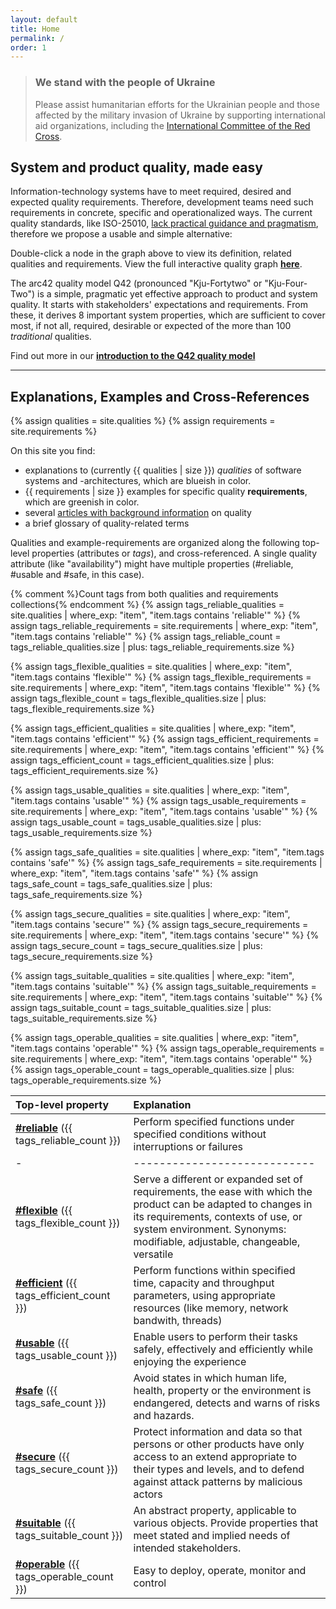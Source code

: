 ```yaml
---
layout: default
title: Home
permalink: /
order: 1
---
```


<div class="ua-background" markdown="1">

> ### We stand with the people of Ukraine <span class="parent"><span class="ua-text"><i class="fas fa-heart children"></i></span><span class="ua-size children"><i class="fas fa-heart beat heart children"></i></span></span>
>
>Please assist humanitarian efforts for the Ukrainian people and those affected by the military invasion of Ukraine by
> supporting international aid organizations, including
> the [International Committee of the Red Cross](https://www.icrc.org/en).

</div>

## System and product quality, made easy

Information-technology systems have to meet required, desired and expected quality requirements.
Therefore, development teams need such requirements in concrete, specific and operationalized ways.
The current quality standards, like
ISO-25010, [lack practical guidance and pragmatism](/articles/iso-25010-shortcomings), therefore we propose a usable and
simple alternative:

<div id="q-graph-container"></div>
<script src="{{ '/assets/js/homepage/main.js' | prepend: site.baseurl }}"></script>

Double-click a node in the graph above to view its definition, related qualities and requirements.
View the full interactive quality graph **[here](/full-quality-graph)**.

The arc42 quality model Q42 (pronounced "Kju-Fortytwo" or "Kju-Four-Two") is a simple, pragmatic yet effective approach
to product and system quality.
It starts with stakeholders' expectations and requirements.
From these, it derives 8 important system properties, which are sufficient to cover most, if not all, required,
desirable or expected of the more than 100 _traditional_ qualities.

Find out more in our **[introduction to the Q42 quality model](/articles/arc42-quality-model)**

<hr class="with-no-margin"/>

## Explanations, Examples and Cross-References

{% assign qualities = site.qualities %}
{% assign requirements = site.requirements %}

On this site you find:

* <font style="background-color:var(--quality-background-color)">explanations to (currently {{ qualities | size }}) <i>
  qualities</i> of software systems and -architectures, which are blueish in color.</font>
* <font style="background-color:var(--reqs-background-color)">{{ requirements | size }} examples for specific quality <b>
  requirements</b>, which are greenish in color.</font>
* several [articles with background information](/articles) on quality
* a brief glossary of quality-related terms

Qualities and example-requirements are organized along the following top-level properties (attributes or _tags_), and
cross-referenced.
A single quality attribute (like "availability") might have multiple properties (#reliable, #usable and #safe, in this
case).

{% comment %}Count tags from both qualities and requirements collections{% endcomment %}
{% assign tags_reliable_qualities = site.qualities | where_exp: "item", "item.tags contains 'reliable'" %}
{% assign tags_reliable_requirements = site.requirements | where_exp: "item", "item.tags contains 'reliable'" %}
{% assign tags_reliable_count = tags_reliable_qualities.size | plus: tags_reliable_requirements.size %}

{% assign tags_flexible_qualities = site.qualities | where_exp: "item", "item.tags contains 'flexible'" %}
{% assign tags_flexible_requirements = site.requirements | where_exp: "item", "item.tags contains 'flexible'" %}
{% assign tags_flexible_count = tags_flexible_qualities.size | plus: tags_flexible_requirements.size %}

{% assign tags_efficient_qualities = site.qualities | where_exp: "item", "item.tags contains 'efficient'" %}
{% assign tags_efficient_requirements = site.requirements | where_exp: "item", "item.tags contains 'efficient'" %}
{% assign tags_efficient_count = tags_efficient_qualities.size | plus: tags_efficient_requirements.size %}

{% assign tags_usable_qualities = site.qualities | where_exp: "item", "item.tags contains 'usable'" %}
{% assign tags_usable_requirements = site.requirements | where_exp: "item", "item.tags contains 'usable'" %}
{% assign tags_usable_count = tags_usable_qualities.size | plus: tags_usable_requirements.size %}

{% assign tags_safe_qualities = site.qualities | where_exp: "item", "item.tags contains 'safe'" %}
{% assign tags_safe_requirements = site.requirements | where_exp: "item", "item.tags contains 'safe'" %}
{% assign tags_safe_count = tags_safe_qualities.size | plus: tags_safe_requirements.size %}

{% assign tags_secure_qualities = site.qualities | where_exp: "item", "item.tags contains 'secure'" %}
{% assign tags_secure_requirements = site.requirements | where_exp: "item", "item.tags contains 'secure'" %}
{% assign tags_secure_count = tags_secure_qualities.size | plus: tags_secure_requirements.size %}

{% assign tags_suitable_qualities = site.qualities | where_exp: "item", "item.tags contains 'suitable'" %}
{% assign tags_suitable_requirements = site.requirements | where_exp: "item", "item.tags contains 'suitable'" %}
{% assign tags_suitable_count = tags_suitable_qualities.size | plus: tags_suitable_requirements.size %}

{% assign tags_operable_qualities = site.qualities | where_exp: "item", "item.tags contains 'operable'" %}
{% assign tags_operable_requirements = site.requirements | where_exp: "item", "item.tags contains 'operable'" %}
{% assign tags_operable_count = tags_operable_qualities.size | plus: tags_operable_requirements.size %}

| Top-level property                                   | Explanation                  |
|:-----------------------------------------------------|:-----------------------------|
| [**#reliable**](/tag-reliable/) ({{ tags_reliable_count }})                     | Perform specified functions under specified conditions without interruptions or failures                                                                                                                                          |
| -                                                    | ---------------------------- |
| [**#flexible**](/tag-flexible/) ({{ tags_flexible_count }})                     | Serve a different or expanded set of requirements, the ease with which the product can be adapted to changes in its requirements, contexts of use, or system environment. Synonyms: modifiable, adjustable, changeable, versatile |
| [**#efficient**](/tag-efficient/) ({{ tags_efficient_count }})                     | Perform functions within specified time, capacity and throughput parameters, using appropriate resources (like memory, network bandwith, threads)                                                                                 |
| [**#usable**](/tag-usable/) ({{ tags_usable_count }})                     | Enable users to perform their tasks safely, effectively and efficiently while enjoying the experience                                                                                                                             |
| [**#safe**](/tag-safe/) ({{ tags_safe_count }})                     | Avoid states in which human life, health, property or the environment is endangered, detects and warns of risks and hazards.                                                                                                      |
| [**#secure**](/tag-secure/) ({{ tags_secure_count }})                     | Protect information and data so that persons or other products have only access to an extend appropriate to their types and levels, and to defend against attack patterns by malicious actors                                     |
| [**#suitable**](/tag-suitable/) ({{ tags_suitable_count }})                     | An abstract property, applicable to various objects. Provide properties that meet stated and implied needs of intended stakeholders.                                                                                              |
| [**#operable**](/tag-operable/) ({{ tags_operable_count }})                     | Easy to deploy, operate, monitor and control                                                                                                                                                                                      |

<!--
## <font color="#dd354b">We're offering architecture training!</font>

The _dynamic duo_, always two trainers in parallel, practically applicable knowledge from Peter Hruschka and Gernot Starke. 
See [arc42.de](https://www.arc42.de/termine) for details, and schedule.

We've successfully trained more than 1000 developers in software architecture, many of them passed the [iSAQB CPSA-F](https://isaqb.org) certification.
(sorry - public training currently German-only, English for in-house trainings.)

-->
